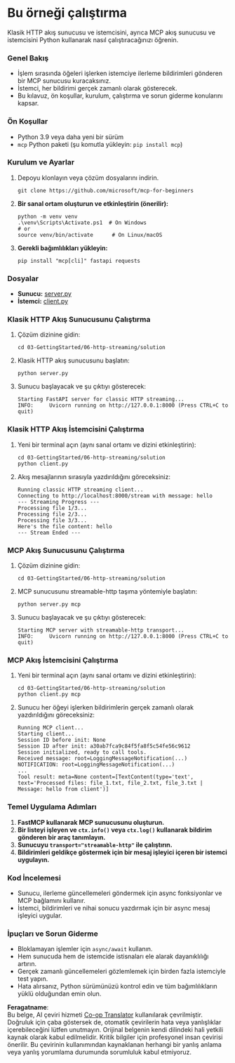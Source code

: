 <!--
CO_OP_TRANSLATOR_METADATA:
{
  "original_hash": "67ecbca6a060477ded3e13ddbeba64f7",
  "translation_date": "2025-08-18T18:02:25+00:00",
  "source_file": "03-GettingStarted/06-http-streaming/solution/python/README.md",
  "language_code": "tr"
}
-->
# Bu örneği çalıştırma

Klasik HTTP akış sunucusu ve istemcisini, ayrıca MCP akış sunucusu ve istemcisini Python kullanarak nasıl çalıştıracağınızı öğrenin.

### Genel Bakış

- İşlem sırasında öğeleri işlerken istemciye ilerleme bildirimleri gönderen bir MCP sunucusu kuracaksınız.
- İstemci, her bildirimi gerçek zamanlı olarak gösterecek.
- Bu kılavuz, ön koşullar, kurulum, çalıştırma ve sorun giderme konularını kapsar.

### Ön Koşullar

- Python 3.9 veya daha yeni bir sürüm
- `mcp` Python paketi (şu komutla yükleyin: `pip install mcp`)

### Kurulum ve Ayarlar

1. Depoyu klonlayın veya çözüm dosyalarını indirin.

   ```pwsh
   git clone https://github.com/microsoft/mcp-for-beginners
   ```

1. **Bir sanal ortam oluşturun ve etkinleştirin (önerilir):**

   ```pwsh
   python -m venv venv
   .\venv\Scripts\Activate.ps1  # On Windows
   # or
   source venv/bin/activate      # On Linux/macOS
   ```

1. **Gerekli bağımlılıkları yükleyin:**

   ```pwsh
   pip install "mcp[cli]" fastapi requests
   ```

### Dosyalar

- **Sunucu:** [server.py](../../../../../../03-GettingStarted/06-http-streaming/solution/python/server.py)
- **İstemci:** [client.py](../../../../../../03-GettingStarted/06-http-streaming/solution/python/client.py)

### Klasik HTTP Akış Sunucusunu Çalıştırma

1. Çözüm dizinine gidin:

   ```pwsh
   cd 03-GettingStarted/06-http-streaming/solution
   ```

2. Klasik HTTP akış sunucusunu başlatın:

   ```pwsh
   python server.py
   ```

3. Sunucu başlayacak ve şu çıktıyı gösterecek:

   ```
   Starting FastAPI server for classic HTTP streaming...
   INFO:     Uvicorn running on http://127.0.0.1:8000 (Press CTRL+C to quit)
   ```

### Klasik HTTP Akış İstemcisini Çalıştırma

1. Yeni bir terminal açın (aynı sanal ortamı ve dizini etkinleştirin):

   ```pwsh
   cd 03-GettingStarted/06-http-streaming/solution
   python client.py
   ```

2. Akış mesajlarının sırasıyla yazdırıldığını göreceksiniz:

   ```text
   Running classic HTTP streaming client...
   Connecting to http://localhost:8000/stream with message: hello
   --- Streaming Progress ---
   Processing file 1/3...
   Processing file 2/3...
   Processing file 3/3...
   Here's the file content: hello
   --- Stream Ended ---
   ```

### MCP Akış Sunucusunu Çalıştırma

1. Çözüm dizinine gidin:
   ```pwsh
   cd 03-GettingStarted/06-http-streaming/solution
   ```
2. MCP sunucusunu streamable-http taşıma yöntemiyle başlatın:
   ```pwsh
   python server.py mcp
   ```
3. Sunucu başlayacak ve şu çıktıyı gösterecek:
   ```
   Starting MCP server with streamable-http transport...
   INFO:     Uvicorn running on http://127.0.0.1:8000 (Press CTRL+C to quit)
   ```

### MCP Akış İstemcisini Çalıştırma

1. Yeni bir terminal açın (aynı sanal ortamı ve dizini etkinleştirin):
   ```pwsh
   cd 03-GettingStarted/06-http-streaming/solution
   python client.py mcp
   ```
2. Sunucu her öğeyi işlerken bildirimlerin gerçek zamanlı olarak yazdırıldığını göreceksiniz:
   ```
   Running MCP client...
   Starting client...
   Session ID before init: None
   Session ID after init: a30ab7fca9c84f5fa8f5c54fe56c9612
   Session initialized, ready to call tools.
   Received message: root=LoggingMessageNotification(...)
   NOTIFICATION: root=LoggingMessageNotification(...)
   ...
   Tool result: meta=None content=[TextContent(type='text', text='Processed files: file_1.txt, file_2.txt, file_3.txt | Message: hello from client')]
   ```

### Temel Uygulama Adımları

1. **FastMCP kullanarak MCP sunucusunu oluşturun.**
2. **Bir listeyi işleyen ve `ctx.info()` veya `ctx.log()` kullanarak bildirim gönderen bir araç tanımlayın.**
3. **Sunucuyu `transport="streamable-http"` ile çalıştırın.**
4. **Bildirimleri geldikçe göstermek için bir mesaj işleyici içeren bir istemci uygulayın.**

### Kod İncelemesi
- Sunucu, ilerleme güncellemeleri göndermek için async fonksiyonlar ve MCP bağlamını kullanır.
- İstemci, bildirimleri ve nihai sonucu yazdırmak için bir async mesaj işleyici uygular.

### İpuçları ve Sorun Giderme

- Bloklamayan işlemler için `async/await` kullanın.
- Hem sunucuda hem de istemcide istisnaları ele alarak dayanıklılığı artırın.
- Gerçek zamanlı güncellemeleri gözlemlemek için birden fazla istemciyle test yapın.
- Hata alırsanız, Python sürümünüzü kontrol edin ve tüm bağımlılıkların yüklü olduğundan emin olun.

**Feragatname**:  
Bu belge, AI çeviri hizmeti [Co-op Translator](https://github.com/Azure/co-op-translator) kullanılarak çevrilmiştir. Doğruluk için çaba göstersek de, otomatik çevirilerin hata veya yanlışlıklar içerebileceğini lütfen unutmayın. Orijinal belgenin kendi dilindeki hali yetkili kaynak olarak kabul edilmelidir. Kritik bilgiler için profesyonel insan çevirisi önerilir. Bu çevirinin kullanımından kaynaklanan herhangi bir yanlış anlama veya yanlış yorumlama durumunda sorumluluk kabul etmiyoruz.